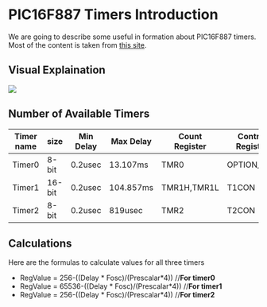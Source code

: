 # PIC16F887 Timers Introduction
We are going to describe some useful in formation about PIC16F887 timers. Most of the content is taken from [this site](https://exploreembedded.com/wiki/PIC16f877a_Timer). 



## Visual Explaination 

![](https://exploreembedded.com/wiki/images/6/69/Timer.gif)


## Number of Available Timers

|Timer name | size | Min Delay | Max Delay  |Count Register| Control Register |
|-----------|------|-----------|------------|--------------| ---------------- |
|Timer0 |8-bit  | 0.2usec | 13.107ms  |TMR0        |	OPTION_REG            |
|Timer1 |16-bit | 0.2usec | 104.857ms |TMR1H,TMR1L |    T1CON                 |
|Timer2 |8-bit  | 0.2usec | 819usec   |TMR2        |    T2CON                 |


## Calculations

Here are the formulas to calculate values for all three timers

* RegValue = 256-((Delay * Fosc)/(Prescalar*4))  //**For timer0**
* RegValue = 65536-((Delay * Fosc)/(Prescalar*4)) //**For timer1**
* RegValue = 256-((Delay * Fosc)/(Prescalar*4))   //**For timer2**

